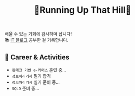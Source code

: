 <h1 align="center">🌄Running Up That Hill🌄</h1><br>

배울 수 있는 기회에 감사하며 삽니다! <br>
📚 [IT 블로그](https://kijuk.tistory.com/) 공부한 걸 기록합니다.

<h2>🦔 Career & Activities</h2>

- `핀테크 기반 e-커머스` 훈련 중...
- `정보처리기사` 필기 합격
- `정보처리기사` 실기 준비 중...
- `SQLD` 준비 중...
